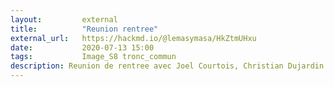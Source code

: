 ```yaml
---
layout:         external
title:          "Reunion rentree"
external_url:   https://hackmd.io/@lemasymasa/HkZtmUHxu
date:           2020-07-13 15:00
tags:           Image_S8 tronc_commun
description: Reunion de rentree avec Joel Courtois, Christian Dujardin et Claire Lecoq
---
```

